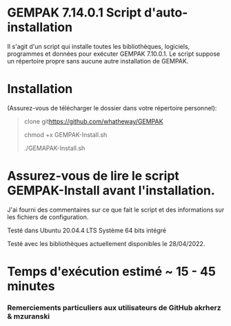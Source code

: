 # GEMPAK 7.14.0.1 Script d'auto-installation

Il s'agit d'un script qui installe toutes les bibliothèques, logiciels, programmes et données pour exécuter GEMPAK 7.10.0.1. Le script suppose un répertoire propre sans aucune autre installation de GEMPAK.

# Installation

(Assurez-vous de télécharger le dossier dans votre répertoire personnel):

> clone git<https://github.com/whatheway/GEMPAK>
>
> chmod +x GEMPAK-Install.sh
>
> ./GEMAPAK-Install.sh

# Assurez-vous de lire le script GEMPAK-Install avant l'installation.

J'ai fourni des commentaires sur ce que fait le script et des informations sur les fichiers de configuration.

Testé dans Ubuntu 20.04.4 LTS
Système 64 bits intégré

Testé avec les bibliothèques actuellement disponibles le 28/04/2022.

# Temps d'exécution estimé ~ 15 - 45 minutes

### Remerciements particuliers aux utilisateurs de GitHub akrherz & mzuranski
